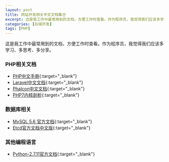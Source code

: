 ```yaml
---
layout: post
title: 网站开发相关中文文档集合
excerpt: 这是我工作中最常用到的文档，方便工作时查看。作为程序员，我觉得我们应该多学习、多思考、多分享。
categories: [后端开发]
tags: [PHP]
---
```


这是我工作中最常用到的文档，方便工作时查看。作为程序员，我觉得我们应该多学习、多思考、多分享。

### PHP相关文档

- [PHP中文手册](http://static.zhnytech.com/blog/file/doc/php/){:target="_blank"}
- [Laravel中文文档](http://static.zhnytech.com/blog/file/2014/09/laravel-doc/){:target="_blank"}
- [Phalcon中文文档](http://static.zhnytech.com/blog/file/2014/08/phalcon-doc/){:target="_blank"}
- [PHP7内核剖析](https://doc.zhnytech.com/php7-internal){:target="_blank"}

### 数据库相关

- [MySQL 5.6 官方文档](http://static.zhnytech.com/blog/file/doc/mysql/mysql-5.6-en/){:target="_blank"}
- [Etcd官方文档中文版](https://doc.zhnytech.com/etcd/){:target="_blank"}

### 其他编程语言

- [Python-2.7.11官方文档](http://static.zhnytech.com/blog/file/doc/python/python-2.7.11/){:target="_blank"}